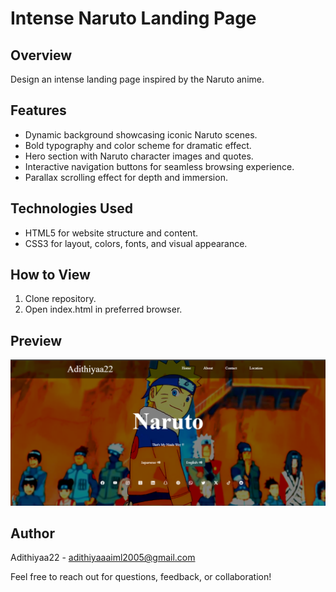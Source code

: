 # Intense Naruto Landing Page

## Overview
Design an intense landing page inspired by the Naruto anime.

## Features
- Dynamic background showcasing iconic Naruto scenes.
- Bold typography and color scheme for dramatic effect.
- Hero section with Naruto character images and quotes.
- Interactive navigation buttons for seamless browsing experience.
- Parallax scrolling effect for depth and immersion.

## Technologies Used
- HTML5 for website structure and content.
- CSS3 for layout, colors, fonts, and visual appearance.

## How to View
1. Clone repository.
2. Open index.html in preferred browser.

## Preview
![Naruto Landing Page Preview](naruto_landing_screenshot.PNG)

## Author
Adithiyaa22 - adithiyaaaiml2005@gmail.com

Feel free to reach out for questions, feedback, or collaboration!
